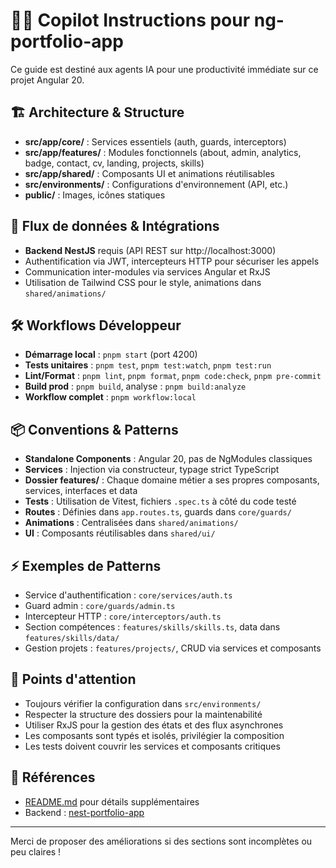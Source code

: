 # 🧑‍💻 Copilot Instructions pour ng-portfolio-app

Ce guide est destiné aux agents IA pour une productivité immédiate sur ce projet Angular 20.

## 🏗️ Architecture & Structure

- **src/app/core/** : Services essentiels (auth, guards, interceptors)
- **src/app/features/** : Modules fonctionnels (about, admin, analytics, badge, contact, cv, landing, projects, skills)
- **src/app/shared/** : Composants UI et animations réutilisables
- **src/environments/** : Configurations d'environnement (API, etc.)
- **public/** : Images, icônes statiques

## 🔄 Flux de données & Intégrations

- **Backend NestJS** requis (API REST sur http://localhost:3000)
- Authentification via JWT, intercepteurs HTTP pour sécuriser les appels
- Communication inter-modules via services Angular et RxJS
- Utilisation de Tailwind CSS pour le style, animations dans `shared/animations/`

## 🛠️ Workflows Développeur

- **Démarrage local** : `pnpm start` (port 4200)
- **Tests unitaires** : `pnpm test`, `pnpm test:watch`, `pnpm test:run`
- **Lint/Format** : `pnpm lint`, `pnpm format`, `pnpm code:check`, `pnpm pre-commit`
- **Build prod** : `pnpm build`, analyse : `pnpm build:analyze`
- **Workflow complet** : `pnpm workflow:local`

## 📦 Conventions & Patterns

- **Standalone Components** : Angular 20, pas de NgModules classiques
- **Services** : Injection via constructeur, typage strict TypeScript
- **Dossier features/** : Chaque domaine métier a ses propres composants, services, interfaces et data
- **Tests** : Utilisation de Vitest, fichiers `.spec.ts` à côté du code testé
- **Routes** : Définies dans `app.routes.ts`, guards dans `core/guards/`
- **Animations** : Centralisées dans `shared/animations/`
- **UI** : Composants réutilisables dans `shared/ui/`

## ⚡ Exemples de Patterns

- Service d'authentification : `core/services/auth.ts`
- Guard admin : `core/guards/admin.ts`
- Intercepteur HTTP : `core/interceptors/auth.ts`
- Section compétences : `features/skills/skills.ts`, data dans `features/skills/data/`
- Gestion projets : `features/projects/`, CRUD via services et composants

## 🧩 Points d'attention

- Toujours vérifier la configuration dans `src/environments/`
- Respecter la structure des dossiers pour la maintenabilité
- Utiliser RxJS pour la gestion des états et des flux asynchrones
- Les composants sont typés et isolés, privilégier la composition
- Les tests doivent couvrir les services et composants critiques

## 🔗 Références

- [README.md](../../README.md) pour détails supplémentaires
- Backend : [nest-portfolio-app](https://github.com/djoudj-dev/nest-portfolio-app)

---

Merci de proposer des améliorations si des sections sont incomplètes ou peu claires !
